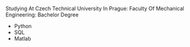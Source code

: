 Studying At Czech Technical University In Prague: 
  Faculty Of Mechanical Engineering:
    Bachelor Degree

- Python
- SQL
- Matlab


